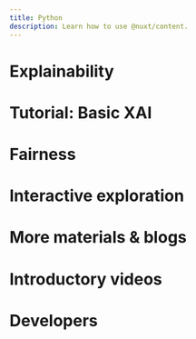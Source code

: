 ```yaml
---
title: Python
description: Learn how to use @nuxt/content.
---
```


# Explainability
<card-collection>
<card image="https://www.h2o.ai/wp-content/uploads/2018/07/xgboost-narrow.png" title="How to use dalex with XGBoost" desc="Jupyter notebook with Titanic example" url="http://dalex.drwhy.ai/python-dalex-xgboost.html"></card>
<card image="https://camo.githubusercontent.com/aeb4f612bd9b40d81c62fcbebd6db44a5d4344b8b962be0138817e18c9c06963/68747470733a2f2f7777772e74656e736f72666c6f772e6f72672f696d616765732f74665f6c6f676f5f686f72697a6f6e74616c2e706e67" title="How to use dalex with TensorFlow" desc="Jupyter notebook with happiness example" url="http://dalex.drwhy.ai/python-dalex-tensorflow.html"></card>
<card image="https://i.ibb.co/5sPLq1W/Screenshot-from-2020-12-23-16-16-53.png" title="Titanic: tutorial and examples" desc="Introduction to the dalex package" url="http://dalex.drwhy.ai/python-dalex-titanic.html"></card>
<card image="https://i.ibb.co/7XWQbGJ/Screenshot-from-2020-12-23-16-19-10.png" title="FIFA 20" desc="Key features explained" url="http://dalex.drwhy.ai/python-dalex-fifa.html"></card>
<card image="https://i.ibb.co/5nHnMKt/Screenshot-from-2020-12-23-16-22-23.png" title="More explanations" desc="residuals, shap, lime" url="http://dalex.drwhy.ai/python-dalex-new.html"></card>
<card image="https://i.ibb.co/ySbgGdR/Screenshot-from-2020-12-23-16-24-20.png" title="Jupyter notebooks" desc="" url="https://github.com/ModelOriented/DALEX-docs/tree/master/jupyter-notebooks"></card>
</card-collection>

# Tutorial: Basic XAI
<card-collection>
<card image="https://miro.medium.com/max/700/1*ev465wdai6WrrecyG9-qoA.png" title="Basic XAI: Introduction" desc="description" url="https://medium.com/responsibleml/basic-xai-with-dalex-part-1-introduction-e68f65fa2889"></card>
<card image="https://miro.medium.com/max/700/1*2VQsQFGTE-EvMP0Q3_vpMw.png" title="Variable importance" desc="Using permutation-based method" url="https://medium.com/responsibleml/basic-xai-with-dalex-part-2-permutation-based-variable-importance-1516c2924a14"></card>
<card image="https://miro.medium.com/max/700/1*A6tRQ3-YMTrzP_2Mc-o5oA.png" title="Partial Dependence Profile" desc="description" url="https://medium.com/responsibleml/basic-xai-with-dalex-part-3-partial-dependence-profile-caf8b2ad1c9d"></card>
<card image="https://miro.medium.com/max/700/1*xhkHBfwuiY2bBpZGFgFhmQ.png" title="Break Down method" desc="description" url="https://medium.com/responsibleml/basic-xai-with-dalex-part-4-break-down-method-2cd4de43abdd"></card>
<card image="https://miro.medium.com/max/700/1*lKu_urWnJb8xzWxin2IvPA.png" title="Shapley values" desc="description" url="https://medium.com/responsibleml/basic-xai-with-dalex-part-5-shapley-values-85ceb4b58c99"></card>
</card-collection>

# Fairness
<card-collection>
<card image="https://repository-images.githubusercontent.com/250897484/9466ef80-cb69-11ea-9bc7-404fd8b3bddc" title="Fairness module in dalex" desc="Jupyter notebook with introduction to Fairness module" url="http://dalex.drwhy.ai/python-dalex-fairness.html"></card>
</card-collection>

# Interactive exploration
<card-collection>
<card image="https://miro.medium.com/max/1200/1*GjdouIWShHbbcOFkBfZE8Q.png" title="Arena module in dalex" desc="Jupyter notebook with introduction to Arena module" url="http://dalex.drwhy.ai/python-dalex-arena.html"></card>
<card image="https://i.ibb.co/tDKm43p/Screenshot-from-2020-12-23-16-29-07.png" title="Getting Started & Demos" desc="Arena documentation" url="https://arena.drwhy.ai/docs/guide/basic-concepts"></card>
</card-collection>

# More materials & blogs
<card-collection>
<card image="https://miro.medium.com/max/700/0*gBUkot-iflqCLMNW.png" title="EMA Workshop" desc="Materials from Explanatory Model Analysis Workshop @ eRum 2020" url="https://medium.com/@ModelOriented/materials-from-explanatory-model-analysis-workshop-erum-2020-278d6295f595"></card>
<card youtube="EcDfSjR2lIw" title="Tools for Explainable AI" desc="Talk at X-Europe Webinars 2020"></card>
<card image="https://i.ibb.co/q0XsnxM/Screenshot-from-2020-12-23-16-04-26.png" title="Hey, ML engineer! Is your model fair?" desc="Poster on fairness @ MLinPL 2020" url="https://github.com/ModelOriented/DALEX-docs/blob/master/workshops/poster-fairness.pdf"></card>
<card image="https://miro.medium.com/max/700/1*J8gbbTzeYkktdCz6Ei1ZiA.png" title="XAI in Python with dalex" desc="Introduction to the dalex package" url="https://medium.com/@ModelOriented/xai-in-python-with-dalex-4b173486aa92">
</card-collection>

# Introductory videos
<card-collection>
<card image="https://miro.medium.com/max/500/1*3n345OAilqKfKDnQsJCv8A.png" title="About" desc="Introductory videos for Explanatory Model Analysis" url="https://medium.com/@ModelOriented/introductory-videos-for-explanatory-model-analysis-with-r-9215fdecbd34"></card>
<card youtube="e83hnzyq6mo" title="Introduction to the Explanatory Model Analysis" desc=""></card>
<card youtube="PuKF2GS4_3Y" title="Break Down in Python" desc=""></card>
</card-collection>

# Developers
<card-collection>
<card image="https://i.ibb.co/5hv67qg/Screenshot-from-2020-12-23-14-59-24.png" title="API Reference" desc="Python documentation with pdoc" url="https://dalex.drwhy.ai/python"></card>
<card image="https://i.ibb.co/hDyxtn6/Screenshot-from-2020-12-23-14-48-16.png" title="Citation" desc="BibTeX format"></card>
</card-collection>
